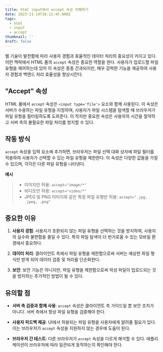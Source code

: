 ```yaml
---
title: html input에서 accept 속성 이해하기
date: 2023-11-14T16:11:45.000Z
tags:
  - html
  - input
  - accept
thumbnail: ''
draft: false
---
```


웹 기술이 발전함에 따라 사용자 경험과 효율적인 데이터 처리의 중요성이 커지고 있다. 이런 맥락에서 HTML 폼의 `accept` 속성은 중요한 역할을 한다. 사용자가 업로드할 파일 유형을 제어하는데 있어 이 속성은 종종 간과되지만, 매우 강력한 기능을 제공하여 사용자 경험과 백엔드 처리 효율성을 향상시킨다.

## "Accept" 속성

HTML 폼에서 `accept` 속성은 `<input type='file'>` 요소와 함께 사용된다. 이 속성은 서버가 수용하는 파일 유형을 지정하여, 사용자가 파일 시스템을 탐색할 때 브라우저가 파일 유형을 필터링하도록 도와준다. 이 작지만 중요한 속성은 사용자의 시간을 절약하고 서버 측의 불필요한 파일 처리를 방지할 수 있다.

## 작동 방식

`accept` 속성을 입력 요소에 추가하면, 브라우저는 파일 선택 대화 상자에 파일 필터를 적용하여 사용자가 선택할 수 있는 파일 유형을 제한한다. 이 속성은 다양한 값들을 가질 수 있으며, 각각은 다른 파일 유형을 나타낸다.

**예시**

> - 이미지만 허용: `accept="image/*"`
> - 비디오만 허용: `accept="video/*"`
> - JPEG 및 PNG 이미지와 같은 특정 파일 유형만 허용: `accept=".jpg, .jpeg, .png"`

## 중요한 이유

1. **사용자 경험**: 사용자가 호환되지 않는 파일 유형을 선택하는 것을 방지하여, 사용자의 실수와 불편함을 줄일 수 있다. 특히 파일 탐색이 더 번거로울 수 있는 모바일 환경에서 중요하다.

2. **데이터 처리**: 클라이언트 측에서 파일 유형을 제한함으로써 서버는 예상한 파일 형식만 받게 되어 데이터 검증 및 처리를 단순화한다.

3. **보안**: 보안 기능은 아니지만, 파일 유형을 제한함으로써 악성 파일이 업로드되는 것을 방지하는 추가적인 방법이 될 수 있다.

## 유의할 점

- **서버 측 검증과 함께 사용**: `accept` 속성은 클라이언트 측 가이드일 뿐 보안 조치가 아니다. 서버 측에서 항상 파일 유형을 검증해야 한다.

- **사용자 피드백 제공**: UI에서 허용되는 파일 유형을 사용자에게 알려줄 필요가 있다. 이는 브라우저가 `accept` 속성을 지원하지 않는 경우에 도움이 된다.

- **브라우저 간 테스트**: 다른 브라우저가 `accept` 속성을 다르게 해석할 수 있다. 애플리케이션이 브라우저에 따라 일관되게 동작하는지 확인해야 한다.
